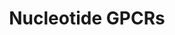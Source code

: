 ---
annotations:
- id: PW:0000125
  parent: signaling pathway
  type: Pathway Ontology
  value: G protein mediated signaling pathway
authors:
- MaintBot
- Khanspers
- Mkutmon
- Egonw
description: ''
last-edited: 2022-02-01
organisms:
- Bos taurus
redirect_from:
- /index.php/Pathway:WP1042
- /instance/WP1042
revision: null
schema-jsonld:
- '@context': https://schema.org/
  '@id': https://wikipathways.github.io/pathways/WP1042.html
  '@type': Dataset
  creator:
    '@type': Organization
    name: WikiPathways
  description: ''
  keywords:
  - ADORA1
  - ADORA2A
  - ADORA2B
  - ADORA3
  - Adenine
  - Adenosine
  - Gi/Go Pathway
  - Gq/G11 Pathway
  - Gs Pathway
  - LPAR4
  - LTB4R
  - P2RY1
  - P2RY2
  - P2RY4
  - P2RY5
  - P2RY6
  license: CC0
  name: Nucleotide GPCRs
seo: CreativeWork
title: Nucleotide GPCRs
wpid: WP1042
---